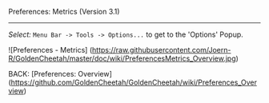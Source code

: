 Preferences: Metrics (Version 3.1)
***

_Select:_ `Menu Bar -> Tools -> Options...` to get to the 'Options' Popup.

![Preferences - Metrics] (https://raw.githubusercontent.com/Joern-R/GoldenCheetah/master/doc/wiki/PreferencesMetrics_Overview.jpg)



BACK: [Preferences: Overview] (https://github.com/GoldenCheetah/GoldenCheetah/wiki/Preferences_Overview)
